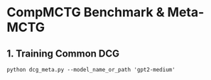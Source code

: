 # CompMCTG Benchmark \& Meta-MCTG
## 1. Training Common DCG
```
python dcg_meta.py --model_name_or_path 'gpt2-medium'
```
